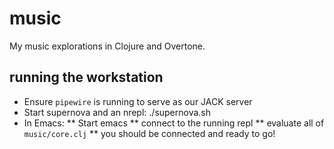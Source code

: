 # music

My music explorations in Clojure and Overtone.

## running the workstation

* Ensure `pipewire` is running to serve as our JACK server
* Start supernova and an nrepl: ./supernova.sh
* In Emacs:
** Start emacs
** connect to the running repl
** evaluate all of `music/core.clj`
** you should be connected and ready to go!
